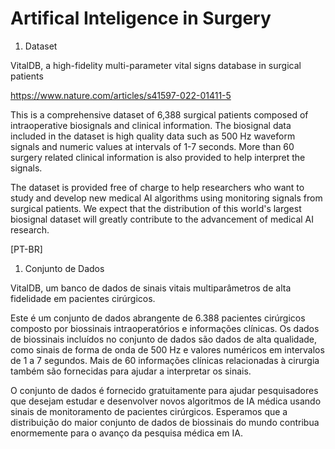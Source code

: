 # Artifical Inteligence in Surgery


1. Dataset

VitalDB, a high-fidelity multi-parameter vital signs database in surgical patients 

https://www.nature.com/articles/s41597-022-01411-5


This is a comprehensive dataset of 6,388 surgical patients composed of intraoperative biosignals and clinical information. The biosignal data included in the dataset is high quality data such as  500 Hz waveform signals and numeric values at intervals of 1-7 seconds. More than 60 surgery related clinical information is also provided to help interpret the signals.

The dataset is provided free of charge to help researchers who want to study and develop new medical AI algorithms using monitoring signals from surgical patients. We expect that the distribution of this world's largest biosignal dataset will greatly contribute to the advancement of medical AI research.



 
[PT-BR]

1. Conjunto de Dados

VitalDB, um banco de dados de sinais vitais multiparâmetros de alta fidelidade em pacientes cirúrgicos.

Este é um conjunto de dados abrangente de 6.388 pacientes cirúrgicos composto por biossinais intraoperatórios e informações clínicas. Os dados de biossinais incluídos no conjunto de dados são dados de alta qualidade, como sinais de forma de onda de 500 Hz e valores numéricos em intervalos de 1 a 7 segundos. Mais de 60 informações clínicas relacionadas à cirurgia também são fornecidas para ajudar a interpretar os sinais.

O conjunto de dados é fornecido gratuitamente para ajudar pesquisadores que desejam estudar e desenvolver novos algoritmos de IA médica usando sinais de monitoramento de pacientes cirúrgicos. Esperamos que a distribuição do maior conjunto de dados de biossinais do mundo contribua enormemente para o avanço da pesquisa médica em IA. 

